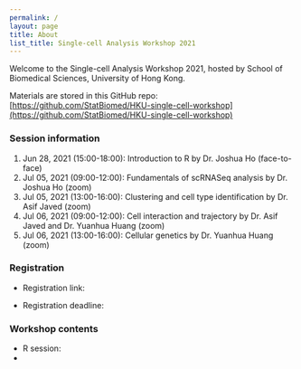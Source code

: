 ```yaml
---
permalink: /
layout: page
title: About
list_title: Single-cell Analysis Workshop 2021
---
```



Welcome to the Single-cell Analysis Workshop 2021, hosted by School of 
Biomedical Sciences, University of Hong Kong.

Materials are stored in this GitHub repo: 
[https://github.com/StatBiomed/HKU-single-cell-workshop](https://github.com/StatBiomed/HKU-single-cell-workshop)

### Session information

1. Jun 28, 2021 (15:00-18:00): Introduction to R by Dr. Joshua Ho (face-to-face)
2. Jul 05, 2021 (09:00-12:00): Fundamentals of scRNASeq analysis by Dr. Joshua Ho (zoom)
3. Jul 05, 2021 (13:00-16:00): Clustering and cell type identification by Dr. Asif Javed (zoom)
4. Jul 06, 2021 (09:00-12:00): Cell interaction and trajectory by Dr. Asif Javed and Dr. Yuanhua Huang (zoom)
5. Jul 06, 2021 (13:00-16:00): Cellular genetics by Dr. Yuanhua Huang (zoom)


### Registration

* Registration link:

* Registration deadline:

### Workshop contents

* R session: 
* 
